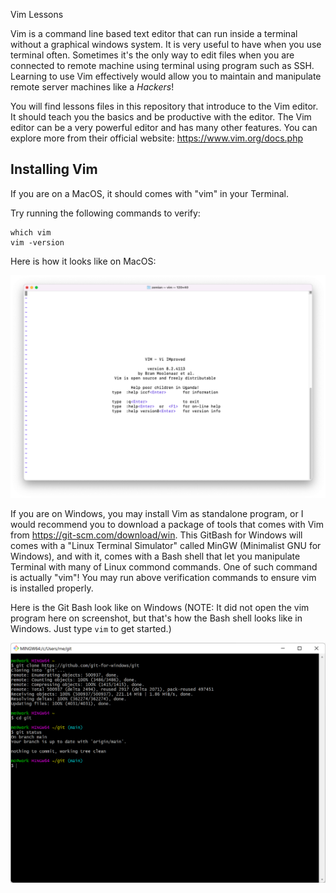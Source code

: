Vim Lessons

Vim is a command line based text editor that can run inside a terminal without a graphical windows system. It is very useful to have when you use terminal often. Sometimes it's the only way to edit files when you are connected to remote machine using terminal using program such as SSH. Learning to use Vim effectively would allow you to maintain and manipulate remote server machines like a *Hackers*!

You will find lessons files in this repository that introduce to the Vim editor. It should teach you the basics and be productive with the editor. The Vim editor can be a very powerful editor and has many other features. You can explore more from their official website: https://www.vim.org/docs.php


## Installing Vim

If you are on a MacOS, it should comes with "vim" in your Terminal.

Try running the following commands to verify:

	which vim
	vim -version


Here is how it looks like on MacOS:

![Vim on MacOS Terminal](images/macos-vim.png?raw=true)


If you are on Windows, you may install Vim as standalone program, or I would recommend you to download a package of tools that comes with Vim from https://git-scm.com/download/win. This GitBash for Windows will comes with a "Linux Terminal Simulator" called MinGW (Minimalist GNU for Windows), and with it, comes with a Bash shell that let you manipulate Terminal with many of Linux commond commands. One of such command is actually "vim"! You may run above verification commands to ensure vim is installed properly.


Here is the Git Bash look like on Windows (NOTE: It did not open the vim program here on screenshot, but that's how the Bash shell looks like in Windows. Just type `vim` to get started.)

![Bash Terminal on Windows](images/gitbash.png?raw=true)
